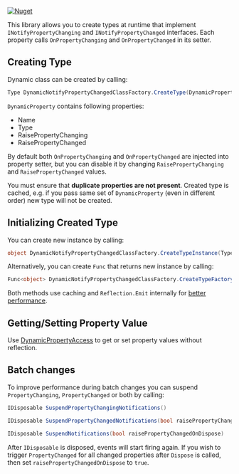 [![Nuget](https://img.shields.io/nuget/v/DynamicNotifyPropertyChanged)](https://www.nuget.org/packages/DynamicNotifyPropertyChanged/)

This library allows you to create types at runtime that implement `INotifyPropertyChanging` and `INotifyPropertyChanged` interfaces. Each property calls `OnPropertyChanging` and `OnPropertyChanged` in its setter.

## Creating Type
Dynamic class can be created by calling:
```csharp
Type DynamicNotifyPropertyChangedClassFactory.CreateType(DynamicProperty[] properties)
```

`DynamicProperty` contains following properties:
- Name
- Type
- RaisePropertyChanging
- RaisePropertyChanged

By default both `OnPropertyChanging` and `OnPropertyChanged` are injected into property setter, but you can disable it by changing `RaisePropertyChanging` and `RaisePropertyChanged` values.

You must ensure that **duplicate properties are not present**.
Created type is cached, e.g. if you pass same set of `DynamicProperty` (even in different order) new type will not be created.

## Initializing Created Type
You can create new instance by calling:
```csharp
object DynamicNotifyPropertyChangedClassFactory.CreateTypeInstance(Type type)
```

Alternatively, you can create `Func` that returns new instance by calling:
```csharp
Func<object> DynamicNotifyPropertyChangedClassFactory.CreateTypeFactory(Type type)
```

Both methods use caching and `Reflection.Emit` internally for [better performance](https://andrewlock.net/benchmarking-4-reflection-methods-for-calling-a-constructor-in-dotnet/#the-results).

## Getting/Setting Property Value
Use [DynamicPropertyAccess](https://github.com/Feroks/DynamicPropertyAccess) to get or set property values without reflection. 

## Batch changes

To improve performance during batch changes you can suspend `PropertyChanging`, `PropertyChanged` or both by calling:
```csharp
IDisposable SuspendPropertyChangingNotifications()
```

```csharp
IDisposable SuspendPropertyChangedNotifications(bool raisePropertyChangedOnDispose)
```

```csharp
IDisposable SuspendNotifications(bool raisePropertyChangedOnDispose)
```

After `IDisposable` is disposed, events will start firing again.
If you wish to trigger `PropertyChanged` for all changed properties after `Dispose` is called, then set `raisePropertyChangedOnDispose` to `true`.